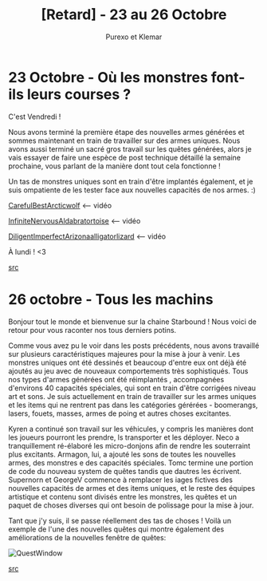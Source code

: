 ﻿---
layout: post
cover_alt: cover
categories:
- News
tags: []
title: "[Retard] - 23 au 26 Octobre"
cover: /Assets/uploads/2016/03/newquest-cover.jpg
author: Purexo et Klemar
---
# 23 Octobre - Où les monstres font-ils leurs courses ?

C'est Vendredi !

Nous avons terminé la première étape des nouvelles armes générées et sommes maintenant en train de travailler sur des armes uniques. Nous avons aussi terminé un sacré gros travail sur les quêtes générées, alors je vais essayer de faire une espèce de post technique détaillé la semaine prochaine, vous parlant de la manière dont tout cela fonctionne !

Un tas de monstres uniques sont en train d'être implantés également, et je suis ompatiente de les tester face aux nouvelles capacités de nos armes. :)

[CarefulBestArcticwolf](http://gfycat.com/CarefulBestArcticwolf) <-- vidéo

[InfiniteNervousAldabratortoise](http://gfycat.com/InfiniteNervousAldabratortoise) <-- vidéo

[DiligentImperfectArizonaalligatorlizard](http://gfycat.com/DiligentImperfectArizonaalligatorlizard) <-- vidéo


À lundi ! <3

[src](http://playstarbound.com/23rd-october-where-do-monsters-shop/)

# 26 octobre - Tous les machins

Bonjour tout le monde et bienvenue sur la chaine Starbound ! Nous voici de retour pour vous raconter nos tous derniers potins.

Comme vous avez pu le voir dans les posts précédents, nous avons travaillé sur plusieurs caractéristiques majeures pour la mise à jour à venir. Les monstres uniques ont été dessinés et beaucoup d'entre eux ont déjà été ajoutés au jeu avec de nouveaux comportements très sophistiqués. Tous nos types d'armes générées ont été réimplantés , accompagnées d'environs 40 capacités spéciales, qui sont en train d'être corrigées niveau art et sons. Je suis actuellement en train de travailler sur les armes uniques et les items qui ne rentrent pas dans les catégories gérérées - boomerangs, lasers, fouets, masses, armes de poing et autres choses excitantes.

Kyren a continué son travail sur les véhicules, y compris les manières dont les joueurs pourront les prendre, ls transporter et les déployer. Neco a tranquillement ré-élaboré les micro-donjons afin de rendre les souterraint plus excitants. Armagon, lui, a ajouté les sons de toutes les nouvelles armes, des monstres e des capacités spéciales. Tomc termine une portion de code du nouveau system de quêtes tandis que dautres les écrivent. Supernorn et GeorgeV commence à remplacer les iages fictives des nouvelles capacités de armes et des items uniques, et le reste des équipes artistique et contenu sont divisés entre les monstres, les quêtes et un paquet de choses diverses qui ont besoin de polissage pour la mise à jour.

Tant que j'y suis, il se passe réellement des tas de choses ! Voilà un exemple de l'une des nouvelles quêtes qui montre également des améliorations de la nouvelles fenêtre de quêtes:

![QuestWindow]({{site.asset_path.uploads}}/2016/03/newquest.png)

[src](http://playstarbound.com/26th-october-all-the-things/)
